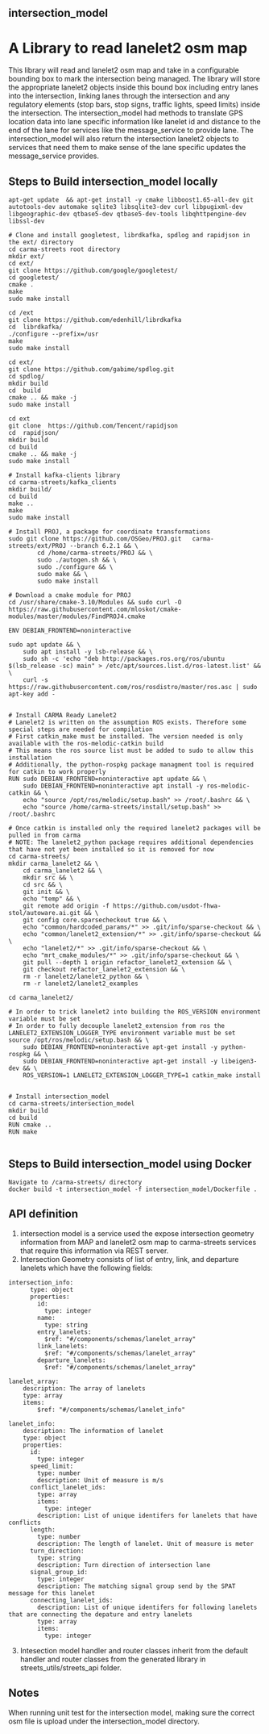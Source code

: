 ## intersection_model
# A Library to read lanelet2 osm map 
This library will read and lanelet2 osm map and take in a configurable bounding box to mark the intersection being managed. The library will store the appropriate lanelet2 objects inside this bound box including entry lanes into the intersection, linking lanes through the intersection and any regulatory elements (stop bars, stop signs, traffic lights, speed limits) inside the intersection. The intersection_model had methods to translate GPS location data into lane specific information like lanelet id and distance to the end of the lane for services like the message_service to provide lane. The intersection_model will also return the intersection lanelet2 objects to services that need them to make sense of the lane specific updates the message_service provides.


## Steps to Build intersection_model locally

```
apt-get update  && apt-get install -y cmake libboost1.65-all-dev git autotools-dev automake sqlite3 libsqlite3-dev curl libpugixml-dev libgeographic-dev qtbase5-dev qtbase5-dev-tools libqhttpengine-dev libssl-dev

# Clone and install googletest, librdkafka, spdlog and rapidjson in the ext/ directory
cd carma-streets root directory
mkdir ext/
cd ext/
git clone https://github.com/google/googletest/
cd googletest/
cmake .
make
sudo make install

cd /ext
git clone https://github.com/edenhill/librdkafka
cd  librdkafka/
./configure --prefix=/usr
make
sudo make install

cd ext/
git clone https://github.com/gabime/spdlog.git
cd spdlog/
mkdir build 
cd  build
cmake .. && make -j
sudo make install

cd ext
git clone  https://github.com/Tencent/rapidjson
cd  rapidjson/
mkdir build
cd build
cmake .. && make -j
sudo make install

# Install kafka-clients library
cd carma-streets/kafka_clients
mkdir build/
cd build
make ..
make
sudo make install

# Install PROJ, a package for coordinate transformations
sudo git clone https://github.com/OSGeo/PROJ.git   carma-streets/ext/PROJ --branch 6.2.1 && \
        cd /home/carma-streets/PROJ && \
        sudo ./autogen.sh && \
        sudo ./configure && \
        sudo make && \
        sudo make install
        
# Download a cmake module for PROJ
cd /usr/share/cmake-3.10/Modules && sudo curl -O https://raw.githubusercontent.com/mloskot/cmake-modules/master/modules/FindPROJ4.cmake

ENV DEBIAN_FRONTEND=noninteractive

sudo apt update && \
    sudo apt install -y lsb-release && \
    sudo sh -c 'echo "deb http://packages.ros.org/ros/ubuntu $(lsb_release -sc) main" > /etc/apt/sources.list.d/ros-latest.list' && \
    curl -s https://raw.githubusercontent.com/ros/rosdistro/master/ros.asc | sudo apt-key add -


# Install CARMA Ready Lanelet2
# Lanelet2 is written on the assumption ROS exists. Therefore some special steps are needed for compilation
# First catkin_make must be installed. The version needed is only available with the ros-melodic-catkin build
# This means the ros source list must be added to sudo to allow this installation
# Additionally, the python-rospkg package managment tool is required for catkin to work properly 
RUN sudo DEBIAN_FRONTEND=noninteractive apt update && \
    sudo DEBIAN_FRONTEND=noninteractive apt install -y ros-melodic-catkin && \
    echo "source /opt/ros/melodic/setup.bash" >> /root/.bashrc && \
    echo "source /home/carma-streets/install/setup.bash" >> /root/.bashrc

# Once catkin is installed only the required lanelet2 packages will be pulled in from carma
# NOTE: The lanelet2_python package requires additional dependencies that have not yet been installed so it is removed for now
cd carma-streets/
mkdir carma_lanelet2 && \
    cd carma_lanelet2 && \
    mkdir src && \
    cd src && \
    git init && \
    echo "temp" && \
    git remote add origin -f https://github.com/usdot-fhwa-stol/autoware.ai.git && \
    git config core.sparsecheckout true && \
    echo "common/hardcoded_params/*" >> .git/info/sparse-checkout && \
    echo "common/lanelet2_extension/*" >> .git/info/sparse-checkout && \
    echo "lanelet2/*" >> .git/info/sparse-checkout && \
    echo "mrt_cmake_modules/*" >> .git/info/sparse-checkout && \
    git pull --depth 1 origin refactor_lanelet2_extension && \
    git checkout refactor_lanelet2_extension && \
    rm -r lanelet2/lanelet2_python && \
    rm -r lanelet2/lanelet2_examples

cd carma_lanelet2/

# In order to trick lanelet2 into building the ROS_VERSION environment variable must be set
# In order to fully decouple lanelet2_extension from ros the LANELET2_EXTENSION_LOGGER_TYPE environment variable must be set
source /opt/ros/melodic/setup.bash && \
    sudo DEBIAN_FRONTEND=noninteractive apt-get install -y python-rospkg && \
    sudo DEBIAN_FRONTEND=noninteractive apt-get install -y libeigen3-dev && \
    ROS_VERSION=1 LANELET2_EXTENSION_LOGGER_TYPE=1 catkin_make install


# Install intersection_model
cd carma-streets/intersection_model
mkdir build
cd build
RUN cmake ..
RUN make


```
## Steps to Build intersection_model using Docker

```
Navigate to /carma-streets/ directory
docker build -t intersection_model -f intersection_model/Dockerfile .
```
## API definition
1. intersection model is a service used the expose intersection geometry information from MAP and lanelet2 osm map to carma-streets services that require this information via REST server. 
2. Intersection Geometry consists of list of entry, link, and departure lanelets which have the following fields:
```
intersection_info:
      type: object
      properties:
        id:
          type: integer
        name:
          type: string
        entry_lanelets:
          $ref: "#/components/schemas/lanelet_array"
        link_lanelets:
          $ref: "#/components/schemas/lanelet_array"
        departure_lanelets:
          $ref: "#/components/schemas/lanelet_array"
        
lanelet_array:
    description: The array of lanelets
    type: array
    items:
        $ref: "#/components/schemas/lanelet_info"

lanelet_info:
    description: The information of lanelet 
    type: object
    properties:
      id:
        type: integer
      speed_limit:
        type: number
        description: Unit of measure is m/s
      conflict_lanelet_ids:
        type: array
        items:
          type: integer
        description: List of unique identifers for lanelets that have conflicts
      length:
        type: number
        description: The length of lanelet. Unit of measure is meter
      turn_direction:
        type: string
        description: Turn direction of intersection lane
      signal_group_id: 
        type: integer
        description: The matching signal group send by the SPAT message for this lanelet
      connecting_lanelet_ids:
        description: List of unique identifers for following lanelets that are connecting the depature and entry lanelets
        type: array
        items:
          type: integer
```
3. Intesection model handler and router classes inherit from the default handler and router classes from the generated library in streets_utils/streets_api folder. 
## Notes
When running unit test for the intersection model, making sure the correct osm file is upload under the intersection_model directory.